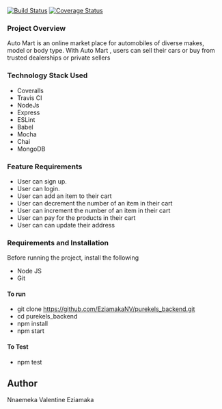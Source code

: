 [![Build Status](https://travis-ci.org/EziamakaNV/purekels_backend.svg?branch=develop)](https://travis-ci.org/EziamakaNV/purekels_backend) [![Coverage Status](https://coveralls.io/repos/github/EziamakaNV/purekels_backend/badge.svg?branch=develop)](https://coveralls.io/github/EziamakaNV/purekels_backend?branch=develop)

### Project Overview
Auto Mart is an online market place for automobiles of diverse makes, model or body type. With Auto Mart , users can sell their cars or buy from trusted dealerships or private sellers

### Technology Stack Used
- Coveralls
- Travis CI
- NodeJs
- Express
- ESLint
- Babel
- Mocha
- Chai
- MongoDB

### Feature Requirements
- User can sign up.
- User can login.
- User can add an item to their cart
- User can decrement the number of an item in their cart
- User can increment the number of an item in their cart
- User can pay for the products in their cart
- User can can update their address

### Requirements and Installation
Before running the project, install the following
- Node JS
- Git

#### To run
- git clone https://github.com/EziamakaNV/purekels_backend.git
- cd purekels_backend
- npm install
- npm start

#### To Test
- npm test

## Author

Nnaemeka Valentine Eziamaka
